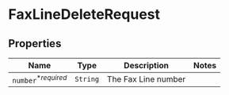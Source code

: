 

# FaxLineDeleteRequest



## Properties

| Name | Type | Description | Notes |
|------------ | ------------- | ------------- | -------------|
| `number`<sup>*_required_</sup> | ```String``` |  The Fax Line number  |  |



